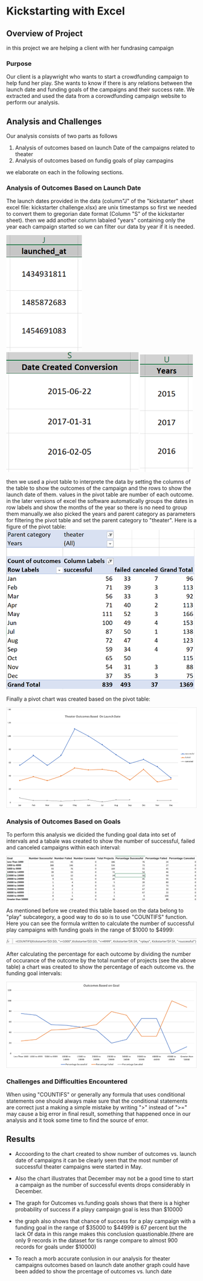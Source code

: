 # Kickstarting with Excel

## **Overview of Project**
in this project we are helping a client with her fundrasing campaign

### **Purpose**
Our client is a playwright who wants to start a crowdfunding campaign to help fund her play. She wants to know if there is any relations between the launch date and funding goals of the campaigns and their success rate.
We extracted and used the data from a corowdfunding campaign website to perform our analysis.

## **Analysis and Challenges**
Our analysis consists of two parts as follows
1. Analysis of outcomes based on launch Date of the campaigns related to theater
2. Analysis of outcomes based on fundig goals of play campagins

we elaborate on each in the following sections.

### **Analysis of Outcomes Based on Launch Date**
The launch dates provided in the data (column"J" of the "kickstarter" sheet excel file: kickstarter challenge.xlsx) are unix timestamps so first we needed to convert them to gregorian date format (Column "S" of the kickstarter sheet). then we add another column labaled "years" containing only the year each campaign started so we can filter our data by year if it is needed.
<p float="left">
  <img src="/other/launch-unix.PNG" width="200">
  <img src="/other/date-converted.PNG" width="350">
  <img src="/other/year.PNG" width="140">
</p>  
then we used a pivot table to interprete the data by setting the columns of the table to show the outcomes of the campaign and the rows to show the launch date of them. values in the pivot table are number of each outcome. in the later versions of excel the software automatically groups the dates in row labels and show the months of the year so there is no need to group them manually.we also picked the years and parent category as parameters for filtering the pivot table and set the parent category to "theater". Here is a figure of the pivot table:  


<img src="/other/pivot.PNG" width="500">  

Finally a pivot chart was created based on the pivot table:  


<img src="/resources/Theater_Outcomes_vs_Launch.png">

### **Analysis of Outcomes Based on Goals**
To perform this analysis we dicided the funding goal data into set of intervals and a tabale was created to show the number of successful, failed and canceled campaigns within each interval:  


<img src="/other/goal-table.PNG">  

As mentioned before we created this table based on the data belong to "play" subcategory, a good way to do so is to use "COUNTIFS" function. Here you can see the formula written to calculate the number of successful play campaigns with funding goals in the range of $1000 to $4999:  

<img src="/other/countifs.PNG">  

After calculating the percentage for each outcome by dividing the number of occurance of the outcome by the total number of projects (see the above table) a chart was created to show the percentage of each outcome vs. the funding goal intervals:  

<img src="/resources/Outcomes_vs_Goals.png">  



### **Challenges and Difficulties Encountered**
When using "COUNTIFS" or generally any formula that uses conditional statements one should always make sure that the conditional statements are correct just a making a simple mistake by writing ">" instead of ">=" may cause a big error in final result, something that happened once in our analysis and it took some time to find the source of error.

## **Results**

- Accoording to the chart created to show number of outcomes vs. launch date of campaigns it can be clearly seen that the most number of successful theater campaigns were started in May.
- Also the chart illustrates that December may not be a good time to start a campaign as the number of successful events drops considerably in December.

- The graph for Outcomes vs.funding goals shows that there is a higher probability of success if a playy campaign goal is less than $10000

- the graph also shows that chance of success for a play campaign with a funding goal in the range of $35000 to $44999 is 67 percent but the lack Of data in this range makes this conclusion quastionable.(there are only 9 records in the dataset for tis range compare to almost 900 records for goals under $10000)

- To reach a morb accurate conlusion in our analysis for theater campaigns outcomes based on launch date another graph could have been added to show the prcentage of outcomes vs. lunch date 
